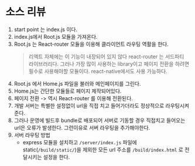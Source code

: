 # 소스 리뷰

1. start point 는 index.js 이다.
2. index.js에서 Root.js 모듈을 가져온다.
3. Root.js 는 React-router 모듈을 이용해 클라이언트 라우팅 역활을 한다. 
    > 리액트 자체에는 이 기능이 내장되어 있지 않다 react-router 는 서드파티 라이브러리다. 그러나 가장 많이 사용하는 library이고 페이지 전환을 하려면  필수로 사용해야할 모듈이다. react-native에서도 사용 가능하다.
4. Root.js 에서 Home.js 파일을 불러와 메인페이지를 그린다.
5. Home.js는 간단한 모듈들로 페이지 제작되어있다. 
6. 페이지 전환 -> 역시 React-router 를 이용해 전환된다.
8. 개발 서버는 특별한 설정없이 url을 직접 치고 들어가더라도 정상적으로 라우팅시켜준다. 
9. 그러나 운영에 빌드후 bundle로 배포되어 서버로 기동할 경우 직접치고 들어오는 url은 오류가 발생한다. 그런이유로 서버 라우팅을 추가해야한다. 
7. 서버 라우팅 방법
    - express 모듈을 설치하고 `/server/index.js` 파일에 static(`/build/static/`)을 제외한 모든 url 주소를 `/build/index.html` 로 전달시키는 설정을 한다.